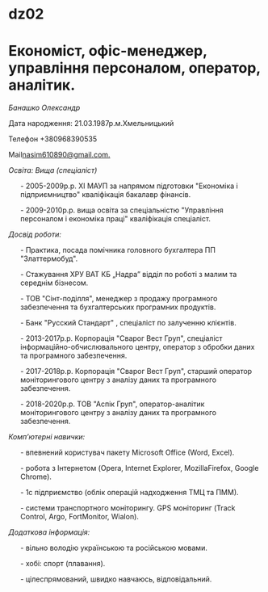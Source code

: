 # dz02
<h1>Економіст, офіс-менеджер, управління персоналом, оператор, аналітик.</h1>

*Банашко Олександр* 
<p>Дата народження: 21.03.1987р.м.Хмельницький</p>
<p>Телефон +380968390535</p>
<p>Mail<a href="https://mail.google.com/mail/u/0/?tab=rm#inbox">nasim610890@gmail.com.</a>

*Освіта: Вища (спеціаліст)*
<ul>- 2005-2009р.р. ХІ МАУП за напрямом підготовки "Економіка і підприємництво" кваліфікація бакалавр фінансів.</ul>
<ul>- 2009-2010р.р. вища освіта за спеціальністю "Управління персоналом і економіка праці" кваліфікація спеціаліст.
</ul>

*<p>Досвід роботи:</p>*
<ul>- Практика, посада помічника головного бухгалтера ПП "Златтермобуд".</ul>
<ul>- Стажування ХРУ ВАТ КБ „Надра” відділ по роботі з малим та середнім бізнесом.</ul>
<ul>-  ТОВ "Сінт-поділля", менеджер з продажу програмного забезпечення та бухгалтерських програмних продуктів.</ul>
<ul>- Банк "Русский Стандарт" , спеціаліст по залученню клієнтів.</ul>
<ul>- 2013-2017р.р. Корпорація "Сварог Вест Груп", спеціаліст інформаційно-обчислювального центру, оператор з обробки даних та програмного забезпечення.</ul>
<ul>- 2017-2018р.р. Корпорація "Сварог Вест Груп", старший оператор моніторингового центру з аналізу даних та програмного забезпечення.</ul>
<ul>- 2018-2020р.р. ТОВ "Аспік Груп", оператор-аналітик моніторингового центру з аналізу даних та програмного забезпечення.</ul>

*<p>Комп’ютерні навички:</p>*
<ul>- впевнений користувач пакету Microsoft Office (Word, Excel).</ul>
<ul>- робота з Інтернетом (Opera, Internet Explorer, MozillaFirefox, Google Chrome).</ul>
<ul>- 1с підприємство (облік операцій надходження ТМЦ та ПММ).</ul>
<ul>- системи транспортного моніторингу. GPS моніторинг (Track Control, Argo, FortMonitor, Wialon).</ul>

*<p>Додаткова інформація:</p>*
<ul>- вільно володію українською та російською мовами.</ul>
<ul>- хобі: спорт (плавання).</ul>
<ul>- цілеспрямований, швидко навчаюсь, відповідальний.</ul>